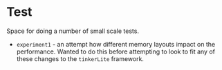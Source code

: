 # Test

Space for doing a number of small scale tests.

* `experiment1` - an attempt how different memory layouts impact on the
   performance. Wanted to do this before attempting to look to fit any of
   these changes to the `tinkerLite` framework.

